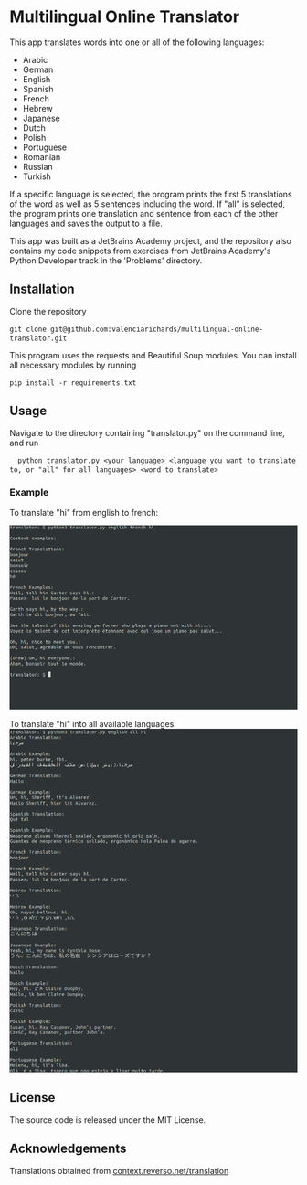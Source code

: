 # Multilingual Online Translator

This app translates words into one or all of the following languages:
- Arabic
- German
- English
- Spanish
- French
- Hebrew
- Japanese
- Dutch
- Polish
- Portuguese
- Romanian
- Russian
- Turkish

If a specific language is selected, the program prints the first 5 translations of the word as well as 5 sentences including the word. 
If "all" is selected, the program prints one translation and sentence from each of the other languages and saves the output to a file.

This app was built as a JetBrains Academy project, and the repository also contains my code snippets from exercises from JetBrains Academy's Python Developer track in the 'Problems' directory.


## Installation

Clone the repository
```
git clone git@github.com:valenciarichards/multilingual-online-translator.git
```

This program uses the requests and Beautiful Soup modules. You can install all necessary modules by running

```
pip install -r requirements.txt
```

## Usage

Navigate to the directory containing "translator.py" on the command line, and run

```
  python translator.py <your language> <language you want to translate to, or "all" for all languages> <word to translate>
```

### Example
To translate "hi" from english to french:

![french translation of hi](https://github.com/v-richards/multilingual-online-translator/blob/master/screenshots/english%20french%20hi.png)

To translate "hi" into all available languages:
![hi translated to all available languages](https://github.com/v-richards/multilingual-online-translator/blob/master/screenshots/english%20all%20hi.png)


## License
The source code is released under the MIT License.

## Acknowledgements
Translations obtained from [context.reverso.net/translation](https://context.reverso.net/translation/)
